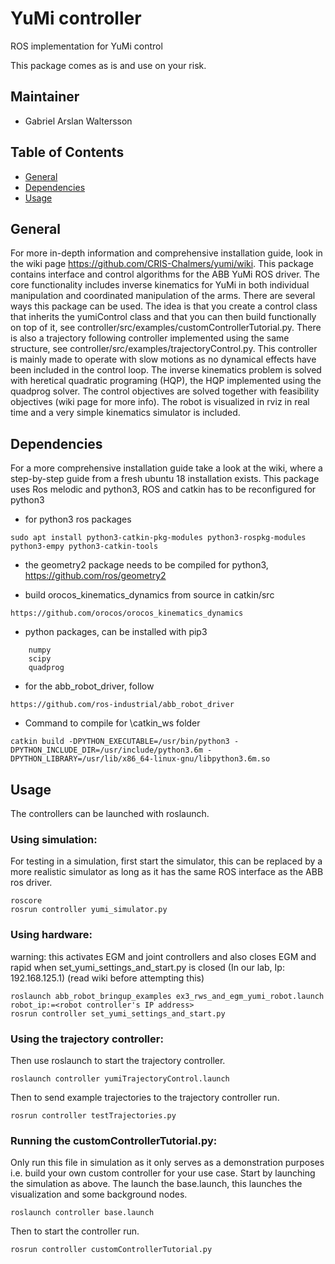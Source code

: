 # YuMi controller 
ROS implementation for YuMi control

This package comes as is and use on your risk. 

## Maintainer 
* Gabriel Arslan Waltersson

## Table of Contents
* [General](#general)
* [Dependencies](#dependencies)
* [Usage](#usage)

## General
For more in-depth information and comprehensive installation guide, look in the 
wiki page https://github.com/CRIS-Chalmers/yumi/wiki. This package contains interface and control algorithms for 
the ABB YuMi ROS driver. The core functionality includes inverse kinematics for YuMi in both individual manipulation 
and coordinated manipulation of the arms. There are several ways this package can be used. The idea is that you create a
control class that inherits the yumiControl class and that you can then build functionally on top of it, see 
controller/src/examples/customControllerTutorial.py. There is also a trajectory following controller implemented using
the same structure, see controller/src/examples/trajectoryControl.py. This controller is mainly made to operate with 
slow motions as no dynamical effects have been included in the control loop. The inverse kinematics problem is solved
with heretical quadratic programing (HQP), the HQP implemented using the quadprog solver. The control objectives are
solved together with feasibility objectives (wiki page for more info). The robot is visualized in rviz in real time and
a very simple kinematics simulator is included. 


## Dependencies
For a more comprehensive installation guide take a look at the wiki, where a step-by-step guide from a fresh ubuntu 18 
installation exists. This package uses Ros melodic and python3, ROS and catkin has to be reconfigured for python3
* for python3 ros packages 
```
sudo apt install python3-catkin-pkg-modules python3-rospkg-modules python3-empy python3-catkin-tools
```

* the geometry2 package needs to be compiled for python3, https://github.com/ros/geometry2

* build orocos_kinematics_dynamics from source in catkin/src
```
https://github.com/orocos/orocos_kinematics_dynamics
```

* python packages, can be installed with pip3
``` 
    numpy
    scipy
    quadprog
```

* for the abb_robot_driver, follow
```
https://github.com/ros-industrial/abb_robot_driver
```

* Command to compile for \catkin_ws folder
``` 
catkin build -DPYTHON_EXECUTABLE=/usr/bin/python3 -DPYTHON_INCLUDE_DIR=/usr/include/python3.6m -DPYTHON_LIBRARY=/usr/lib/x86_64-linux-gnu/libpython3.6m.so
``` 

## Usage
The controllers can be launched with roslaunch. 

### Using simulation:

For testing in a simulation, first start the simulator, this can be replaced by a more realistic simulator as long as it
has the same ROS interface as the ABB ros driver. 
``` 
roscore
rosrun controller yumi_simulator.py 
```
### Using hardware:
warning: this activates EGM and joint controllers and also closes EGM and rapid when set_yumi_settings_and_start.py 
is closed (In our lab, Ip: 192.168.125.1) (read wiki before attempting this)
```
roslaunch abb_robot_bringup_examples ex3_rws_and_egm_yumi_robot.launch robot_ip:=<robot controller's IP address> 
rosrun controller set_yumi_settings_and_start.py
```

### Using the trajectory controller:
Then use roslaunch to start the trajectory controller. 
``` 
roslaunch controller yumiTrajectoryControl.launch 
``` 
Then to send example trajectories to the trajectory controller run.
``` 
rosrun controller testTrajectories.py 
``` 
### Running the customControllerTutorial.py:
Only run this file in simulation as it only serves as a demonstration purposes i.e. build your own custom controller for 
your use case. Start by launching the simulation as above. The launch the base.launch, this launches the visualization 
and some background nodes. 
``` 
roslaunch controller base.launch 
``` 
Then to start the controller run.
``` 
rosrun controller customControllerTutorial.py
``` 

